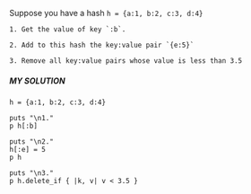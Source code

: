 Suppose you have a hash `h = {a:1, b:2, c:3, d:4}`
```
1. Get the value of key `:b`.

2. Add to this hash the key:value pair `{e:5}`

3. Remove all key:value pairs whose value is less than 3.5
```
##### MY SOLUTION
```
h = {a:1, b:2, c:3, d:4}

puts "\n1."
p h[:b]

puts "\n2."
h[:e] = 5
p h

puts "\n3."
p h.delete_if { |k, v| v < 3.5 }
```
